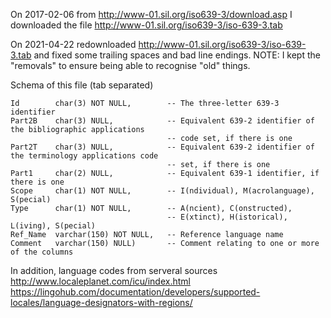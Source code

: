 On 2017-02-06 from http://www-01.sil.org/iso639-3/download.asp I downloaded the file http://www-01.sil.org/iso639-3/iso-639-3.tab

On 2021-04-22 redownloaded http://www-01.sil.org/iso639-3/iso-639-3.tab and fixed some trailing spaces and bad line endings.
NOTE: I kept the "removals" to ensure being able to recognise "old" things.

Schema of this file (tab separated)

    Id        char(3) NOT NULL,        -- The three-letter 639-3 identifier
    Part2B    char(3) NULL,            -- Equivalent 639-2 identifier of the bibliographic applications
                                       -- code set, if there is one
    Part2T    char(3) NULL,            -- Equivalent 639-2 identifier of the terminology applications code
                                       -- set, if there is one
    Part1     char(2) NULL,            -- Equivalent 639-1 identifier, if there is one
    Scope     char(1) NOT NULL,        -- I(ndividual), M(acrolanguage), S(pecial)
    Type      char(1) NOT NULL,        -- A(ncient), C(onstructed),
                                       -- E(xtinct), H(istorical), L(iving), S(pecial)
    Ref_Name  varchar(150) NOT NULL,   -- Reference language name
    Comment   varchar(150) NULL)       -- Comment relating to one or more of the columns

In addition, language codes from serveral sources
  http://www.localeplanet.com/icu/index.html
  https://lingohub.com/documentation/developers/supported-locales/language-designators-with-regions/
